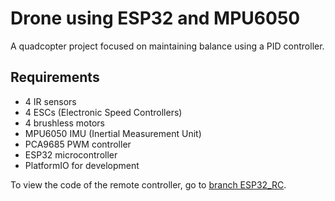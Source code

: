 # Drone using ESP32 and MPU6050

A quadcopter project focused on maintaining balance using a PID controller.

## Requirements

- 4 IR sensors
- 4 ESCs (Electronic Speed Controllers)
- 4 brushless motors
- MPU6050 IMU (Inertial Measurement Unit)
- PCA9685 PWM controller
- ESP32 microcontroller
- PlatformIO for development

To view the code of the remote controller, go to [branch ESP32_RC](https://github.com/son524lt/ESP32_drone/tree/ESP32_RC).